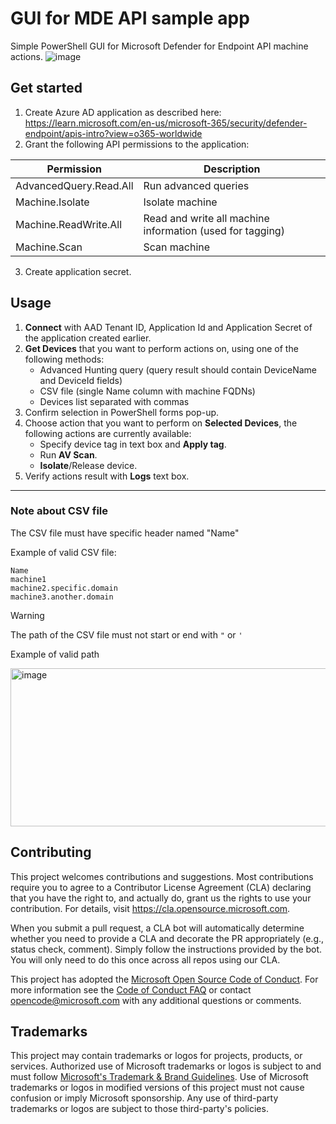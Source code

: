 # GUI for MDE API sample app
Simple PowerShell GUI for Microsoft Defender for Endpoint API machine actions.
![image](https://user-images.githubusercontent.com/25099900/195406810-55511f50-d1c7-4e80-94e1-945cfca2a219.png)
## Get started
1. Create Azure AD application as described here: https://learn.microsoft.com/en-us/microsoft-365/security/defender-endpoint/apis-intro?view=o365-worldwide
2. Grant the following API permissions to the application:

| Permission | Description |
|-------------------------|----------------------|
| AdvancedQuery.Read.All	| Run advanced queries |
| Machine.Isolate |	Isolate machine |
| Machine.ReadWrite.All |	Read and write all machine information (used for tagging) |
| Machine.Scan |	Scan machine |

3. Create application secret.
## Usage
1. **Connect** with AAD Tenant ID, Application Id and Application Secret of the application created earlier.
2. **Get Devices** that you want to perform actions on, using one of the following methods:
    * Advanced Hunting query (query result should contain DeviceName and DeviceId fields)
    * CSV file (single Name column with machine FQDNs)
    * Devices list separated with commas
3. Confirm selection in PowerShell forms pop-up.
4. Choose action that you want to perform on **Selected Devices**, the following actions are currently available:
    * Specify device tag in text box and **Apply tag**.
    * Run **AV Scan**.
    * **Isolate**/Release device.
5. Verify actions result with **Logs** text box.

---

### Note about CSV file

The CSV file must have specific header named "Name"

Example of valid CSV file:

```
Name
machine1
machine2.specific.domain
machine3.another.domain
```

> [!WARNING]
> The path of the CSV file must not start or end with `"` or `'`

Example of valid path

<img width="908" height="253" alt="image" src="https://github.com/user-attachments/assets/d7b455ce-8cc2-4d46-be06-d6a0d7c1071d" />


## Contributing

This project welcomes contributions and suggestions.  Most contributions require you to agree to a
Contributor License Agreement (CLA) declaring that you have the right to, and actually do, grant us
the rights to use your contribution. For details, visit https://cla.opensource.microsoft.com.

When you submit a pull request, a CLA bot will automatically determine whether you need to provide
a CLA and decorate the PR appropriately (e.g., status check, comment). Simply follow the instructions
provided by the bot. You will only need to do this once across all repos using our CLA.

This project has adopted the [Microsoft Open Source Code of Conduct](https://opensource.microsoft.com/codeofconduct/).
For more information see the [Code of Conduct FAQ](https://opensource.microsoft.com/codeofconduct/faq/) or
contact [opencode@microsoft.com](mailto:opencode@microsoft.com) with any additional questions or comments.

## Trademarks

This project may contain trademarks or logos for projects, products, or services. Authorized use of Microsoft 
trademarks or logos is subject to and must follow 
[Microsoft's Trademark & Brand Guidelines](https://www.microsoft.com/en-us/legal/intellectualproperty/trademarks/usage/general).
Use of Microsoft trademarks or logos in modified versions of this project must not cause confusion or imply Microsoft sponsorship.
Any use of third-party trademarks or logos are subject to those third-party's policies.
